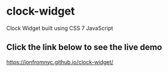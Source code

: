 # clock-widget
Clock Widget built using CSS 7 JavaScript

## Click the link below to see the live demo
https://jonfromnyc.github.io/clock-widget/
